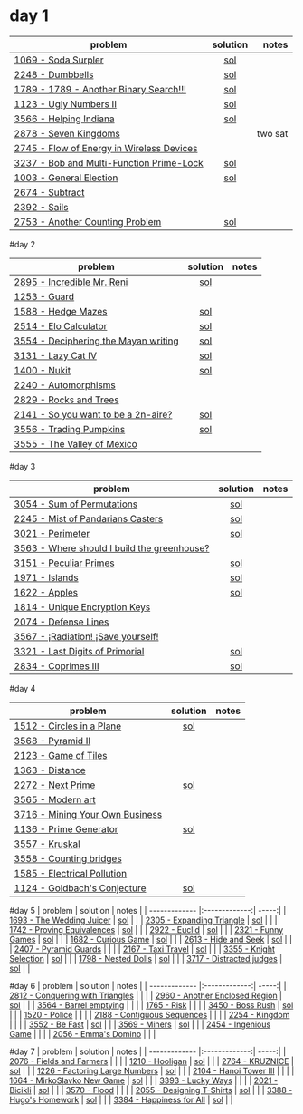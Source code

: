 # day 1


| problem       | solution      |  notes |
| ------------- |:-------------:| -----:|
| [1069 - Soda Surpler](http://coj.uci.cu/24h/problem.xhtml?pid=1069) | [sol](https://github.com/pin3da/Programming-contest/tree/master/solved/COJ/1069%20-%20Soda%20Surpler) |  |
| [2248 - Dumbbells](http://coj.uci.cu/24h/problem.xhtml?pid=2248) | [sol](https://github.com/pin3da/Programming-contest/tree/master/solved/COJ/2248%20-%20Dumbbells) |  |
| [1789 - 1789 - Another Binary Search!!!](http://coj.uci.cu/24h/problem.xhtml?pid=1789) |  [sol](https://github.com/pin3da/Programming-contest/tree/master/solved/COJ/1123%20-%20Ugly%20Numbers%20II) |  |
| [1123 - Ugly Numbers II](http://coj.uci.cu/24h/problem.xhtml?pid=1123) | [sol](https://github.com/pin3da/Programming-contest/tree/master/solved/COJ/1123%20-%20Ugly%20Numbers%20II) |  |
| [3566 - Helping Indiana](http://coj.uci.cu/24h/problem.xhtml?pid=3566) | [sol](https://github.com/Yefri97/Competitive-Programming/blob/master/a.cpp)  |  |
| [2878 - Seven Kingdoms](http://coj.uci.cu/24h/problem.xhtml?pid=2878) |  | two sat |
| [2745 - Flow of Energy in Wireless Devices](http://coj.uci.cu/24h/problem.xhtml?pid=2745) |  |  |
| [3237 - Bob and Multi-Function Prime-Lock](http://coj.uci.cu/24h/problem.xhtml?pid=3237) | [sol](https://github.com/pin3da/Programming-contest/tree/master/solved/COJ/3237%20-%20Bob%20and%20Multi-Function%20Prime-Lock) |  |
| [1003 - General Election](http://coj.uci.cu/24h/problem.xhtml?pid=1003) | [sol](https://github.com/pin3da/Programming-contest/tree/master/solved/COJ/1003%20-%20General%20Election) |  |
| [2674 - Subtract](http://coj.uci.cu/24h/problem.xhtml?pid=2674) |  |  |
| [2392 - Sails](http://coj.uci.cu/24h/problem.xhtml?pid=2392) |  |  |
| [2753 - Another Counting Problem](http://coj.uci.cu/24h/problem.xhtml?pid=2753) | [sol](https://github.com/pin3da/Programming-contest/tree/master/solved/COJ/2753%20-%20Another%20Counting%20Problem) |  |


#day 2

| problem       | solution      |  notes |
| ------------- |:-------------:| -----:|
| [2895 - Incredible Mr. Reni](http://coj.uci.cu/24h/problem.xhtml?pid=2895) | [sol](https://github.com/pin3da/Programming-contest/tree/master/solved/COJ/2895%20-%20Incredible%20Mr.%20Reni) |  |
| [1253 - Guard](http://coj.uci.cu/24h/problem.xhtml?pid=1253) |  |  |
| [1588 - Hedge Mazes](http://coj.uci.cu/24h/problem.xhtml?pid=1588) | [sol](https://github.com/pin3da/Programming-contest/tree/master/solved/COJ/1588%20-%20Hedge%20Mazes) |  |
| [2514 - Elo Calculator](http://coj.uci.cu/24h/problem.xhtml?pid=2514) | [sol](https://github.com/pin3da/Programming-contest/tree/master/solved/COJ/2514%20-%20Elo%20Calculator) |  |
| [3554 - Deciphering the Mayan writing](http://coj.uci.cu/24h/problem.xhtml?pid=3554) | [sol](https://github.com/pin3da/Programming-contest/tree/master/solved/COJ/3554%20-%20Deciphering%20the%20Mayan%20writing) |  |
| [3131 - Lazy Cat IV](http://coj.uci.cu/24h/problem.xhtml?pid=3131) |[sol](https://github.com/pin3da/Programming-contest/tree/master/solved/COJ/3131%20-%20Lazy%20Cat%20IV)  |  |
| [1400 - Nukit](http://coj.uci.cu/24h/problem.xhtml?pid=1400) | [sol](https://github.com/pin3da/Programming-contest/tree/master/solved/COJ/1400%20-%20Nukit) |  |
| [2240 - Automorphisms](http://coj.uci.cu/24h/problem.xhtml?pid=2240) |  |  |
| [2829 - Rocks and Trees](http://coj.uci.cu/24h/problem.xhtml?pid=2829) |  |  |
| [2141 - So you want to be a 2n-aire?](http://coj.uci.cu/24h/problem.xhtml?pid=2141) | [sol](https://github.com/pin3da/Programming-contest/tree/master/solved/COJ/2141%20-%20So%20you%20want%20to%20be%20a%202n-aire%3F) |  |
| [3556 - Trading Pumpkins](http://coj.uci.cu/24h/problem.xhtml?pid=3556) | [sol](https://github.com/pin3da/Programming-contest/tree/master/solved/COJ/3556%20-%20Trading%20Pumpkins) |  |
| [3555 - The Valley of Mexico](http://coj.uci.cu/24h/problem.xhtml?pid=3555) |  |  |

#day 3

| problem       | solution      |  notes |
| ------------- |:-------------:| -----:|
| [3054 - Sum of Permutations](http://coj.uci.cu/24h/problem.xhtml?pid=3054) | [sol](https://github.com/pin3da/Programming-contest/tree/master/solved/COJ/3054%20-%20Sum%20of%20Permutations) |  |
| [2245 - Mist of Pandarians Casters](http://coj.uci.cu/24h/problem.xhtml?pid=2254) | [sol](https://github.com/pin3da/Programming-contest/tree/master/solved/COJ/2245%20-%20Mist%20of%20Pandarians%20Casters) |  |
| [3021 - Perimeter](http://coj.uci.cu/24h/problem.xhtml?pid=3021) | [sol](https://github.com/pin3da/Programming-contest/tree/master/solved/COJ/3021%20-%20Perimeter) |  |
| [3563 - Where should I build the greenhouse?](http://coj.uci.cu/24h/problem.xhtml?pid=3563) |  |  |
| [3151 - Peculiar Primes](http://coj.uci.cu/24h/problem.xhtml?pid=3151) | [sol](https://github.com/pin3da/Programming-contest/tree/master/solved/COJ/3151%20-%20Peculiar%20Primes) |  |
| [1971 - Islands](http://coj.uci.cu/24h/problem.xhtml?pid=1971) | [sol](https://github.com/pin3da/Programming-contest/tree/master/solved/COJ/1971%20-%20Islands) |  |
| [1622 - Apples](http://coj.uci.cu/24h/problem.xhtml?pid=1622) | [sol](https://github.com/pin3da/Programming-contest/tree/master/solved/COJ/1622%20-%20Apples) |  |
| [1814 - Unique Encryption Keys](http://coj.uci.cu/24h/problem.xhtml?pid=1814) |  |  |
| [2074 - Defense Lines](http://coj.uci.cu/24h/problem.xhtml?pid=2074) |  |  |
| [3567 - ¡Radiation! ¡Save yourself!](http://coj.uci.cu/24h/problem.xhtml?pid=3567) |  |  |
| [3321 - Last Digits of Primorial](http://coj.uci.cu/24h/problem.xhtml?pid=3321) | [sol](https://github.com/pin3da/Programming-contest/tree/master/solved/COJ/3321%20-%20Last%20Digits%20of%20Primorial) |  |
| [2834 - Coprimes III](http://coj.uci.cu/24h/problem.xhtml?pid=2834) | [sol](https://github.com/pin3da/Programming-contest/tree/master/solved/COJ/2834%20-%20Coprimes%20III) |  |

#day 4

| problem       | solution      |  notes |
| ------------- |:-------------:| -----:|
| [1512 - Circles in a Plane](http://coj.uci.cu/24h/problem.xhtml?pid=1512) | [sol](https://github.com/pin3da/Programming-contest/tree/master/solved/COJ/1512%20-%20Circles%20in%20a%20Plane) |  |
| [3568 - Pyramid II](http://coj.uci.cu/24h/problem.xhtml?pid=3568) |  |  |
| [2123 - Game of Tiles](http://coj.uci.cu/24h/problem.xhtml?pid=2123) |  |  |
| [1363 - Distance](http://coj.uci.cu/24h/problem.xhtml?pid=1363) |  |  |
| [2272 - Next Prime](http://coj.uci.cu/24h/problem.xhtml?pid=2272) | [sol](https://github.com/pin3da/Programming-contest/tree/master/solved/COJ/2272%20-%20Next%20Prime) |  |
| [3565 - Modern art](http://coj.uci.cu/24h/problem.xhtml?pid=3565) |  |  |
| [3716 - Mining Your Own Business](http://coj.uci.cu/24h/problem.xhtml?pid=3716) |  |  |
| [1136 - Prime Generator](http://coj.uci.cu/24h/problem.xhtml?pid=1136) | [sol](https://github.com/pin3da/Programming-contest/tree/master/solved/COJ/1136%20-%20Prime%20Generator) |  |
| [3557 - Kruskal](http://coj.uci.cu/24h/problem.xhtml?pid=3557) |  |  |
| [3558 - Counting bridges](http://coj.uci.cu/24h/problem.xhtml?pid=3558) |  |  |
| [1585 - Electrical Pollution](http://coj.uci.cu/24h/problem.xhtml?pid=1585) |  |  |
| [1124 - Goldbach's Conjecture](http://coj.uci.cu/24h/problem.xhtml?pid=1124) | [sol](https://github.com/pin3da/Programming-contest/tree/master/solved/COJ/1124%20-%20Goldbach's%20Conjecture) |  |


#day 5
| problem       | solution      |  notes |
| ------------- |:-------------:| -----:|
| [1693 - The Wedding Juicer](http://coj.uci.cu/24h/problem.xhtml?pid=1693) | [sol](https://github.com/pin3da/Programming-contest/tree/master/solved/COJ/1693%20-%20The%20Wedding%20Juicer) |  |
| [2305 - Expanding Triangle](http://coj.uci.cu/24h/problem.xhtml?pid=2305) | [sol](https://github.com/pin3da/Programming-contest/tree/master/solved/COJ/2305%20-%20Expanding%20Triangle) |  |
| [1742 - Proving Equivalences](http://coj.uci.cu/24h/problem.xhtml?pid=1742) | [sol](https://github.com/pin3da/Programming-contest/tree/master/solved/COJ/1742%20-%20Proving%20Equivalences) |  |
| [2922 - Euclid](http://coj.uci.cu/24h/problem.xhtml?pid=2922) | [sol](https://github.com/pin3da/Programming-contest/tree/master/solved/COJ/2922%20-%20Euclid) |  |
| [2321 - Funny Games](http://coj.uci.cu/24h/problem.xhtml?pid=2321) | [sol](https://github.com/pin3da/Programming-contest/tree/master/solved/COJ/2321%20-%20Funny%20Games) |  |
| [1682 - Curious Game](http://coj.uci.cu/24h/problem.xhtml?pid=1682) | [sol](https://github.com/pin3da/Programming-contest/tree/master/solved/COJ/1682%20-%20Curious%20Game) |  |
| [2613 - Hide and Seek](http://coj.uci.cu/24h/problem.xhtml?pid=2613) | [sol](https://github.com/pin3da/Programming-contest/tree/master/solved/COJ/2613%20-%20Hide%20and%20Seek) |  |
| [2407 - Pyramid Guards](http://coj.uci.cu/24h/problem.xhtml?pid=2407) |  |  |
| [2167 - Taxi Travel](http://coj.uci.cu/24h/problem.xhtml?pid=2167) | [sol](https://github.com/pin3da/Programming-contest/tree/master/solved/COJ/2167%20-%20Taxi%20Travel) |  |
| [3355 - Knight Selection](http://coj.uci.cu/24h/problem.xhtml?pid=3355) | [sol](https://github.com/pin3da/Programming-contest/tree/master/solved/COJ/3355%20-%20Knight%20Selection) |  |
| [1798 - Nested Dolls](http://coj.uci.cu/24h/problem.xhtml?pid=1798) | [sol](https://github.com/pin3da/Programming-contest/tree/master/solved/COJ/1798%20-%20Nested%20Dolls) |  |
| [3717 - Distracted judges](http://coj.uci.cu/24h/problem.xhtml?pid=3717) | [sol](https://github.com/pin3da/Programming-contest/tree/master/solved/COJ/3717%20-%20Distracted%20judges) |  |


#day 6
| problem       | solution      |  notes |
| ------------- |:-------------:| -----:|
| [2812 - Conquering with Triangles](http://coj.uci.cu/24h/problem.xhtml?pid=2812) |  |  |
| [2960 - Another Enclosed Region](http://coj.uci.cu/24h/problem.xhtml?pid=2960) | [sol](https://github.com/pin3da/Programming-contest/tree/master/solved/COJ/2960%20-%20Another%20Enclosed%20Region) |  |
| [3564 - Barrel emptying](http://coj.uci.cu/24h/problem.xhtml?pid=3564) |  |  |
| [1765 - Risk](http://coj.uci.cu/24h/problem.xhtml?pid=1765) |  |  |
| [3450 - Boss Rush](http://coj.uci.cu/24h/problem.xhtml?pid=3450) | [sol](https://github.com/pin3da/Programming-contest/tree/master/solved/COJ/3450%20-%20Boss%20Rush) |  |
| [1520 - Police](http://coj.uci.cu/24h/problem.xhtml?pid=1520) |  |  |
| [2188 - Contiguous Sequences](http://coj.uci.cu/24h/problem.xhtml?pid=2188) |  |  |
| [2254 - Kingdom](http://coj.uci.cu/24h/problem.xhtml?pid=2254) |  |  |
| [3552 - Be Fast](http://coj.uci.cu/24h/problem.xhtml?pid=3552) | [sol](https://github.com/pin3da/Programming-contest/tree/master/solved/COJ/3552%20-%20Be%20Fast) |  |
| [3569 - Miners](http://coj.uci.cu/24h/problem.xhtml?pid=3569) | [sol](https://github.com/pin3da/Programming-contest/tree/master/solved/COJ/3569%20-%20Miners) |  |
| [2454 - Ingenious Game](http://coj.uci.cu/24h/problem.xhtml?pid=2454) |  |  |
| [2056 - Emma's Domino](http://coj.uci.cu/24h/problem.xhtml?pid=2056) |  |  |


#day 7
| problem       | solution      |  notes |
| ------------- |:-------------:| -----:|
| [2076 - Fields and Farmers](http://coj.uci.cu/24h/problem.xhtml?pid=2076) |  |  |
| [1210 - Hooligan](http://coj.uci.cu/24h/problem.xhtml?pid=1210) | [sol](https://github.com/carlos4rias/Programming-Contest/blob/master/URI/Graph/1394%20-%20Hooligan.cc) |  |
| [2764 - KRUZNICE](http://coj.uci.cu/24h/problem.xhtml?pid=2764) | [sol](https://github.com/pin3da/Programming-contest/tree/master/solved/COJ/2764%20-%20KRUZNICE) |  |
| [1226 - Factoring Large Numbers](http://coj.uci.cu/24h/problem.xhtml?pid=1226) | [sol](https://github.com/pin3da/Programming-contest/tree/master/solved/COJ/1226%20-%20Factoring%20Large%20Numbers) |  |
| [2104 - Hanoi Tower III](http://coj.uci.cu/24h/problem.xhtml?pid=2104) |  |  |
| [1664 - MirkoSlavko New Game](http://coj.uci.cu/24h/problem.xhtml?pid=1664) | [sol](https://github.com/pin3da/Programming-contest/tree/master/solved/COJ/1664%20-%20Mirko_Slavko%20New%20Game) |  |
| [3393 - Lucky Ways](http://coj.uci.cu/24h/problem.xhtml?pid=3393) |  |  |
| [2021 - Bicikli](http://coj.uci.cu/24h/problem.xhtml?pid=2021) | [sol](https://github.com/pin3da/Programming-contest/tree/master/solved/COJ/2021%20-%20Bicikli) |  |
| [3570 - Flood](http://coj.uci.cu/24h/problem.xhtml?pid=3570) |  |  |
| [2055 - Designing T-Shirts](http://coj.uci.cu/24h/problem.xhtml?pid=2055) | [sol](https://github.com/pin3da/Programming-contest/tree/master/solved/COJ/2055%20-%20Designing%20T-Shirts) |  |
| [3388 - Hugo's Homework](http://coj.uci.cu/24h/problem.xhtml?pid=3388) | [sol](https://github.com/pin3da/Programming-contest/tree/master/solved/COJ/3388%20-%20Hugo's%20Homework) |  |
| [3384 - Happiness for All](http://coj.uci.cu/24h/problem.xhtml?pid=3384) | [sol](https://github.com/pin3da/Programming-contest/tree/master/solved/COJ/3384%20-%20Happiness%20for%20All) |  |
